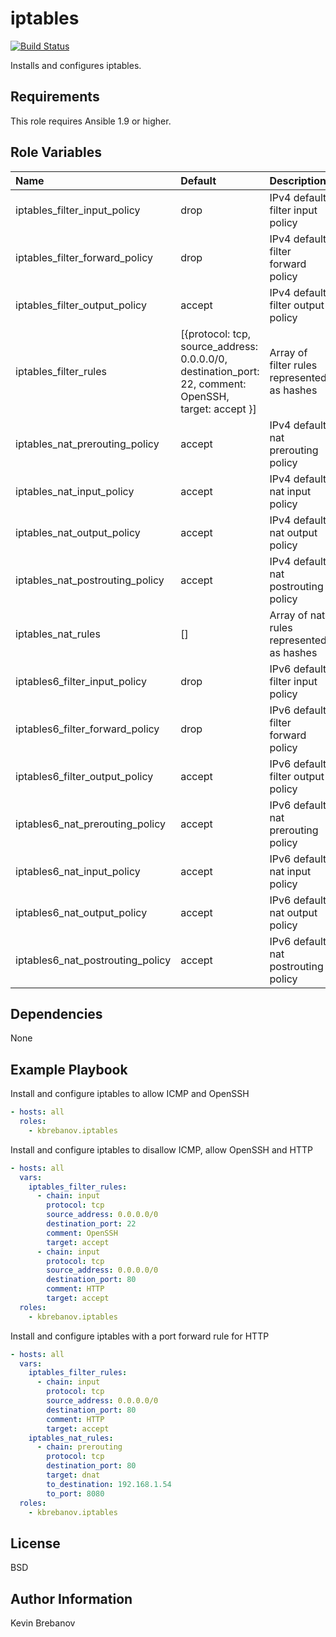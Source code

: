 iptables
========

[![Build Status](https://travis-ci.org/kbrebanov/ansible-iptables.svg?branch=master)](https://travis-ci.org/kbrebanov/ansible-iptables)

Installs and configures iptables.

Requirements
------------

This role requires Ansible 1.9 or higher.

Role Variables
--------------

| Name                             | Default                                                                                               | Description                                 |
|:---------------------------------|:------------------------------------------------------------------------------------------------------|:--------------------------------------------|
| iptables_filter_input_policy     | drop                                                                                                  | IPv4 default filter input policy            |
| iptables_filter_forward_policy   | drop                                                                                                  | IPv4 default filter forward policy          |
| iptables_filter_output_policy    | accept                                                                                                | IPv4 default filter output policy           |
| iptables_filter_rules            | [{protocol: tcp, source_address: 0.0.0.0/0, destination_port: 22, comment: OpenSSH, target: accept }] | Array of filter rules represented as hashes |
| iptables_nat_prerouting_policy   | accept                                                                                                | IPv4 default nat prerouting policy          |
| iptables_nat_input_policy        | accept                                                                                                | IPv4 default nat input policy               |
| iptables_nat_output_policy       | accept                                                                                                | IPv4 default nat output policy              |
| iptables_nat_postrouting_policy  | accept                                                                                                | IPv4 default nat postrouting policy         |
| iptables_nat_rules               | []                                                                                                    | Array of nat rules represented as hashes    |
| iptables6_filter_input_policy    | drop                                                                                                  | IPv6 default filter input policy            |
| iptables6_filter_forward_policy  | drop                                                                                                  | IPv6 default filter forward policy          |
| iptables6_filter_output_policy   | accept                                                                                                | IPv6 default filter output policy           |
| iptables6_nat_prerouting_policy  | accept                                                                                                | IPv6 default nat prerouting policy          |
| iptables6_nat_input_policy       | accept                                                                                                | IPv6 default nat input policy               |
| iptables6_nat_output_policy      | accept                                                                                                | IPv6 default nat output policy              |
| iptables6_nat_postrouting_policy | accept                                                                                                | IPv6 default nat postrouting policy         |

Dependencies
------------

None

Example Playbook
----------------

Install and configure iptables to allow ICMP and OpenSSH
```yaml
- hosts: all
  roles:
    - kbrebanov.iptables
```

Install and configure iptables to disallow ICMP, allow OpenSSH and HTTP
```yaml
- hosts: all
  vars:
    iptables_filter_rules:
      - chain: input
        protocol: tcp
        source_address: 0.0.0.0/0
        destination_port: 22
        comment: OpenSSH
        target: accept
      - chain: input
        protocol: tcp
        source_address: 0.0.0.0/0
        destination_port: 80
        comment: HTTP
        target: accept
  roles:
    - kbrebanov.iptables
```

Install and configure iptables with a port forward rule for HTTP
```yaml
- hosts: all
  vars:
    iptables_filter_rules:
      - chain: input
        protocol: tcp
        source_address: 0.0.0.0/0
        destination_port: 80
        comment: HTTP
        target: accept
    iptables_nat_rules:
      - chain: prerouting
        protocol: tcp
        destination_port: 80
        target: dnat
        to_destination: 192.168.1.54
        to_port: 8080
  roles:
    - kbrebanov.iptables
```

License
-------

BSD

Author Information
------------------

Kevin Brebanov

